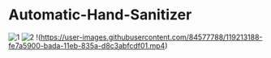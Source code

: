 # Automatic-Hand-Sanitizer
![1](https://user-images.githubusercontent.com/84577788/119212890-f9b4a580-bad8-11eb-9a9d-10cf5d49f953.jpeg)
![2](https://user-images.githubusercontent.com/84577788/119213043-0be31380-bada-11eb-9f24-842d8627e20e.jpeg)
!(https://user-images.githubusercontent.com/84577788/119213188-fe7a5900-bada-11eb-835a-d8c3abfcdf01.mp4)
